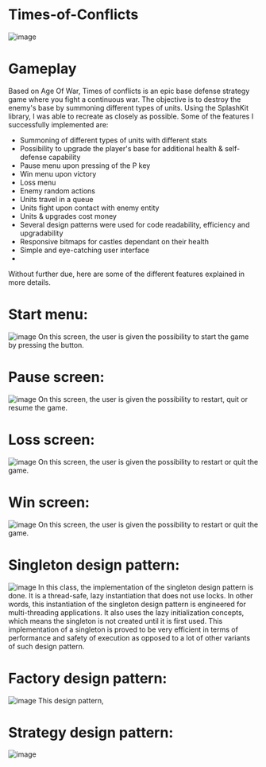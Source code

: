 # Times-of-Conflicts
![image](https://user-images.githubusercontent.com/93856977/140939167-f2710109-f9a8-4159-bb48-042faaa33a92.png)

# Gameplay

Based on Age Of War, Times of conflicts is an epic base defense strategy game where you fight a continuous war. The objective is to destroy the enemy's base by summoning different types of units. Using the SplashKit library, I was able to recreate as closely as possible. 
Some of the features I successfully implemented are:
- Summoning of different types of units with different stats
- Possibility to upgrade the player's base for additional health & self-defense capability
- Pause menu upon pressing of the P key
- Win menu upon victory
- Loss menu
- Enemy random actions
- Units travel in a queue 
- Units fight upon contact with enemy entity
- Units & upgrades cost money
- Several design patterns were used for code readability, efficiency and upgradability
- Responsive bitmaps for castles dependant on their health 
- Simple and eye-catching user interface
- 
Without further due, here are some of the different features explained in more details.
# Start menu:
![image](https://user-images.githubusercontent.com/93856977/140720944-4abd5b89-fb7c-4e08-b508-588e2479b24b.png)
On this screen, the user is given the possibility to start the game by pressing the button.

# Pause screen:
![image](https://user-images.githubusercontent.com/93856977/140724077-1c302832-4669-477c-900f-91c5882a691f.png)
On this screen, the user is given the possibility to restart, quit or resume the game.

# Loss screen:
![image](https://user-images.githubusercontent.com/93856977/140724106-0361f167-1cba-4226-9994-a7254aef6b46.png)
On this screen, the user is given the possibility to restart or quit the game.

# Win screen:
![image](https://user-images.githubusercontent.com/93856977/140724140-129b2ef6-e3c5-4730-9d22-bee0d22e3e92.png)
On this screen, the user is given the possibility to restart or quit the game.

# Singleton design pattern:
![image](https://user-images.githubusercontent.com/93856977/140724193-36690a72-d0e0-4526-9c4f-03cb088668bd.png)
In this class, the implementation of the singleton design pattern is done. It is a thread-safe, lazy instantiation that does not use locks. In other words, this instantiation of the singleton design pattern is engineered for multi-threading applications. It also uses the lazy initialization concepts, which means the singleton is not created until it is first used. This implementation of a singleton is proved to be very efficient in terms of performance and safety of execution as opposed to a lot of other variants of such design pattern.

# Factory design pattern:
![image](https://user-images.githubusercontent.com/93856977/140724305-c5990756-9d4f-40bb-abec-2b1db1c67cf2.png)
This design pattern, 

# Strategy design pattern:
![image](https://user-images.githubusercontent.com/93856977/140724376-b0c99e01-00ba-4cd2-8aae-c21f3839b2db.png)
